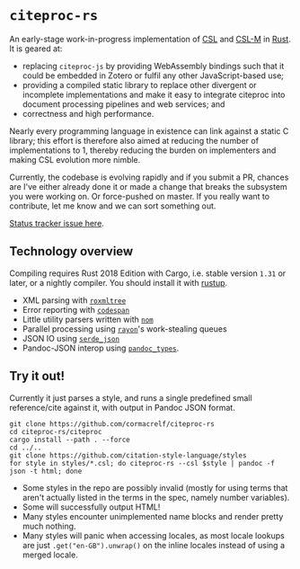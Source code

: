 # `citeproc-rs`

An early-stage work-in-progress implementation of [CSL][] and [CSL-M][] in 
[Rust][]. It is geared at:

* replacing `citeproc-js` by providing WebAssembly bindings such that it could 
  be embedded in Zotero or fulfil any other JavaScript-based use;
* providing a compiled static library to replace other divergent or incomplete 
  implementations and make it easy to integrate citeproc into document 
  processing pipelines and web services; and
* correctness and high performance.
 
Nearly every programming language in existence can link against a static C 
library; this effort is therefore also aimed at reducing the number of 
implementations to 1, thereby reducing the burden on implementers and making 
CSL evolution more nimble.

[CSL]: https://docs.citationstyles.org/en/stable/specification.html
[CSL-M]: https://citeproc-js.readthedocs.io/en/latest/csl-m/index.html
[Rust]: https://rust-lang.org/

Currently, the codebase is evolving rapidly and if you submit a PR, chances are 
I've either already done it or made a change that breaks the subsystem you were 
working on. Or force-pushed on master. If you really want to contribute, let me 
know and we can sort something out.

[Status tracker issue here](https://github.com/cormacrelf/citeproc-rs/issues/1).

## Technology overview

Compiling requires Rust 2018 Edition with Cargo, i.e. stable version `1.31` or 
later, or a nightly compiler. You should install it with 
[rustup](https://rustup.rs/).

* XML parsing with [`roxmltree`](https://github.com/RazrFalcon/roxmltree)
* Error reporting with [`codespan`](https://github.com/brendanzab/codespan)
* Little utility parsers written with [`nom`](https://github.com/Geal/nom)
* Parallel processing using [`rayon`](https://github.com/rayon-rs/rayon)'s 
  work-stealing queues
* JSON IO using [`serde_json`](https://github.com/serde-rs/json)
* Pandoc-JSON interop using 
  [`pandoc_types`](https://github.com/elliottslaughter/rust-pandoc-types/).

## Try it out!

Currently it just parses a style, and runs a single predefined small 
reference/cite against it, with output in Pandoc JSON format.

```
git clone https://github.com/cormacrelf/citeproc-rs
cd citeproc-rs/citeproc
cargo install --path . --force
cd ../..
git clone https://github.com/citation-style-language/styles
for style in styles/*.csl; do citeproc-rs --csl $style | pandoc -f json -t html; done
```

* Some styles in the repo are possibly invalid (mostly for using terms that 
  aren't actually listed in the terms in the spec, namely number variables).
* Some will successfully output HTML!
* Many styles encounter unimplemented name blocks and render pretty much 
  nothing.
* Many styles will panic when accessing locales, as most locale lookups are 
  just `.get("en-GB").unwrap()` on the inline locales instead of using a merged 
  locale.


